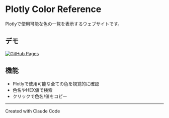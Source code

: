# Plotly Color Reference

Plotlyで使用可能な色の一覧を表示するウェブサイトです。

## デモ

[![GitHub Pages](https://img.shields.io/badge/Live%20Demo-GitHub%20Pages-blue)](https://masamasace.github.io/plotly_color/)

## 機能

- Plotlyで使用可能な全ての色を視覚的に確認
- 色名やHEX値で検索
- クリックで色名/値をコピー

---

Created with Claude Code